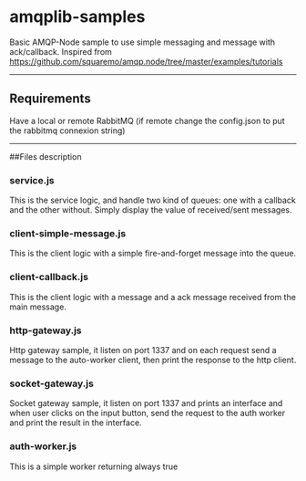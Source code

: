 # amqplib-samples
Basic AMQP-Node sample to use simple messaging and message with ack/callback.
Inspired from https://github.com/squaremo/amqp.node/tree/master/examples/tutorials

-----------------------
## Requirements
Have a local or remote RabbitMQ (if remote change the config.json to put the rabbitmq connexion string)

-----------------------

##Files description
### service.js
This is the service logic, and handle two kind of queues: one with a callback and the other without. Simply display the value of received/sent messages.

### client-simple-message.js
This is the client logic with a simple fire-and-forget message into the queue.

### client-callback.js
This is the client logic with a message and a ack message received from the main message.

### http-gateway.js
Http gateway sample, it listen on port 1337 and on each request send a message to the auto-worker client, then print the response to the http client.

### socket-gateway.js
Socket gateway sample, it listen on port 1337 and prints an interface and when user clicks on the input button, send the request to the auth worker and print the result in the interface.

### auth-worker.js
This is a simple worker returning always true